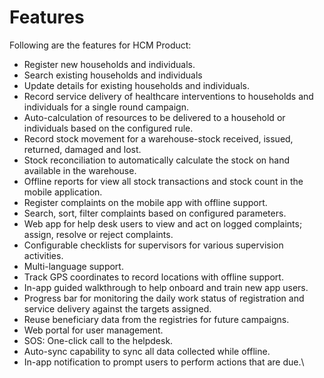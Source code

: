 # Features

Following are the features for HCM Product:

* Register new households and individuals.
* Search existing households and individuals&#x20;
* Update details for existing households and individuals.
* Record service delivery of healthcare interventions to households and individuals for a single round campaign.
* Auto-calculation of resources to be delivered to a household or individuals based on the configured rule.
* Record stock movement for a warehouse-stock received, issued, returned, damaged and lost.
* Stock reconciliation to automatically calculate the stock on hand available in the warehouse.
* Offline reports for view all stock transactions and stock count in the mobile application.
* Register complaints on the mobile app with offline support.
* Search, sort, filter complaints based on configured parameters.
* Web app for help desk users to view and act on logged complaints; assign, resolve or reject complaints.
* Configurable checklists for supervisors for various supervision activities.
* Multi-language support.
* Track GPS coordinates to record locations with offline support.
* In-app guided walkthrough to help onboard and train new app users.
* Progress bar for monitoring the daily work status of registration and service delivery against the targets assigned.
* Reuse beneficiary data from the registries for future campaigns.
* Web portal for user management.
* SOS: One-click call to the helpdesk.
* Auto-sync capability to sync all data collected while offline.
* In-app notification to prompt users to perform actions that are due.\
